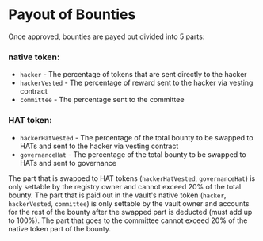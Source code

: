 # Payout of Bounties

Once approved, bounties are payed out divided into 5 parts:
 ### native token:
 - `hacker` - The percentage of tokens that are sent directly to the hacker
 - `hackerVested` - The percentage of reward sent to the hacker via vesting contract
 - `committee` - The percentage sent to the committee
 ### HAT token:
 - `hackerHatVested` - The percentage of the total bounty to be swapped to HATs and sent to the hacker via vesting contract
 - `governanceHat` - The percentage of the total bounty to be swapped to HATs and sent to governance
 
 
 The part that is swapped to HAT tokens (`hackerHatVested`, `governanceHat`) is only settable by the registry owner and cannot exceed 20% of the total bounty.
 The part that is paid out in the vault's native token (`hacker`, `hackerVested`, `committee`) is only settable by the vault owner and accounts for the rest of the bounty after the swapped part is deducted (must add up to 100%). The part that goes to the committee cannot exceed 20% of the native token part of the bounty.